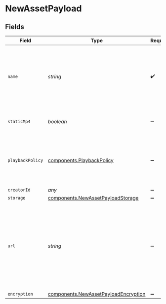 # NewAssetPayload


## Fields

| Field                                                                                                                  | Type                                                                                                                   | Required                                                                                                               | Description                                                                                                            | Example                                                                                                                |
| ---------------------------------------------------------------------------------------------------------------------- | ---------------------------------------------------------------------------------------------------------------------- | ---------------------------------------------------------------------------------------------------------------------- | ---------------------------------------------------------------------------------------------------------------------- | ---------------------------------------------------------------------------------------------------------------------- |
| `name`                                                                                                                 | *string*                                                                                                               | :heavy_check_mark:                                                                                                     | Name of the asset. This is not necessarily the filename, can be a<br/>custom name or title<br/>                        | filename.mp4                                                                                                           |
| `staticMp4`                                                                                                            | *boolean*                                                                                                              | :heavy_minus_sign:                                                                                                     | Whether to generate MP4s for the asset.                                                                                | true                                                                                                                   |
| `playbackPolicy`                                                                                                       | [components.PlaybackPolicy](../../models/components/playbackpolicy.md)                                                 | :heavy_minus_sign:                                                                                                     | Whether the playback policy for a asset or stream is public or signed                                                  |                                                                                                                        |
| `creatorId`                                                                                                            | *any*                                                                                                                  | :heavy_minus_sign:                                                                                                     | N/A                                                                                                                    |                                                                                                                        |
| `storage`                                                                                                              | [components.NewAssetPayloadStorage](../../models/components/newassetpayloadstorage.md)                                 | :heavy_minus_sign:                                                                                                     | N/A                                                                                                                    |                                                                                                                        |
| `url`                                                                                                                  | *string*                                                                                                               | :heavy_minus_sign:                                                                                                     | URL where the asset contents can be retrieved. Only allowed (and<br/>also required) in the upload asset via URL endpoint.<br/> | https://s3.amazonaws.com/my-bucket/path/filename.mp4                                                                   |
| `encryption`                                                                                                           | [components.NewAssetPayloadEncryption](../../models/components/newassetpayloadencryption.md)                           | :heavy_minus_sign:                                                                                                     | N/A                                                                                                                    |                                                                                                                        |
